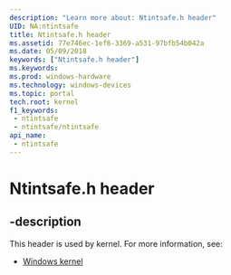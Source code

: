 ```yaml
---
description: "Learn more about: Ntintsafe.h header"
UID: NA:ntintsafe
title: Ntintsafe.h header
ms.assetid: 77e746ec-1ef8-3369-a531-97bfb54b042a
ms.date: 05/09/2018
keywords: ["Ntintsafe.h header"]
ms.keywords: 
ms.prod: windows-hardware
ms.technology: windows-devices
ms.topic: portal
tech.root: kernel
f1_keywords:
 - ntintsafe
 - ntintsafe/ntintsafe
api_name:
 - ntintsafe
---
```


# Ntintsafe.h header


## -description

This header is used by kernel. For more information, see:

- [Windows kernel](../_kernel/index.md)

